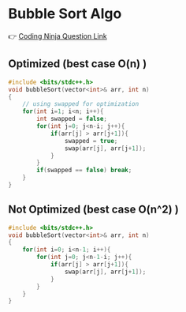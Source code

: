 # Bubble Sort Algo

👉 <a href="https://www.naukri.com/code360/problems/bubble-sort_980524">Coding Ninja Question Link</a>

## Optimized (best case O(n) )
```cpp
#include <bits/stdc++.h> 
void bubbleSort(vector<int>& arr, int n)
{   
    // using swapped for optimization
    for(int i=1; i<n; i++){
        int swapped = false;
        for(int j=0; j<n-i; j++){
            if(arr[j] > arr[j+1]){
                swapped = true;
                swap(arr[j], arr[j+1]);
            }
        }
        if(swapped == false) break;
    }
}

```

## Not Optimized (best case O(n^2) )

```cpp
#include <bits/stdc++.h> 
void bubbleSort(vector<int>& arr, int n)
{   
    for(int i=0; i<n-1; i++){
        for(int j=0; j<n-1-i; j++){
            if(arr[j] > arr[j+1]){
                swap(arr[j], arr[j+1]);
            }
        }
    }
}
```
